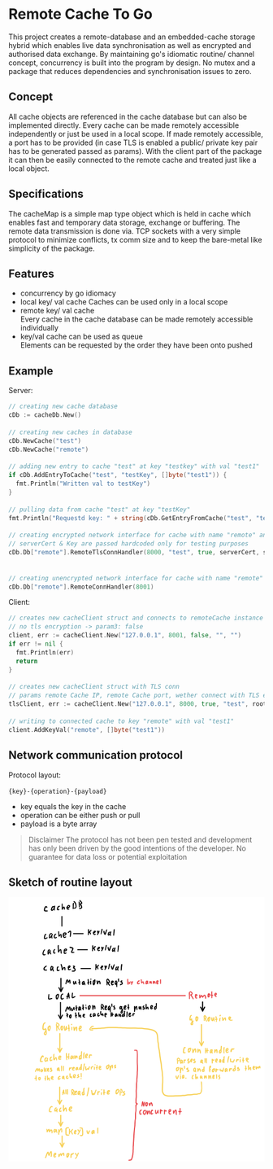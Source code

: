 # Remote Cache To Go

This project creates a remote-database and an embedded-cache storage hybrid which enables live data synchronisation as well as encrypted and authorised data exchange.
By maintaining go's idiomatic routine/ channel concept, concurrency is built into the program by design. No mutex and a package that reduces dependencies and synchronisation issues to zero.

## Concept

All cache objects are referenced in the cache database but can also be implemented directly. Every cache can be made remotely accessible independently or just be used in a local scope. If made remotely accessible, a port has to be provided (in case TLS is enabled a public/ private key pair has to be generated passed as params). With the client part of the package it can then be easily connected to the remote cache and treated just like a local object.

## Specifications

The cacheMap is a simple map type object which is held in cache which enables fast and temporary data storage, exchange or buffering. The remote data transmission is done via. TCP sockets with a very simple protocol to minimize conflicts, tx comm size and to keep the bare-metal like simplicity of the package.

## Features

- concurrency by go idiomacy
- local key/ val cache
Caches can be used only in a local scope
- remote key/ val cache  <br>
Every cache in the cache database can be made remotely accessible individually
- key/val cache can be used as queue <br>
Elements can be requested by the order they have been onto pushed


## Example


Server:
``` go
// creating new cache database
cDb := cacheDb.New()

// creating new caches in database
cDb.NewCache("test")
cDb.NewCache("remote")

// adding new entry to cache "test" at key "testkey" with val "test1"
if cDb.AddEntryToCache("test", "testKey", []byte("test1")) {
  fmt.Println("Written val to testKey")
}

// pulling data from cache "test" at key "testKey"
fmt.Println("Requestd key: " + string(cDb.GetEntryFromCache("test", "testKey")))

// creating encrypted network interface for cache with name "remote" and the password hash "test" and enabled dosProtection
// serverCert & Key are passed hardcoded only for testing purposes
cDb.Db["remote"].RemoteTlsConnHandler(8000, "test", true, serverCert, serverKey)


// creating unencrypted network interface for cache with name "remote"
cDb.Db["remote"].RemoteConnHandler(8001)
```
Client:
``` go
// creates new cacheClient struct and connects to remoteCache instance
// no tls encryption -> param3: false
client, err := cacheClient.New("127.0.0.1", 8001, false, "", "")
if err != nil {
  fmt.Println(err)
  return
}

// creates new cacheClient struct with TLS conn
// params remote Cache IP, remote Cache port, wether connect with TLS encryption, root Cert for TLS encryption
tlsClient, err := cacheClient.New("127.0.0.1", 8000, true, "test", rootCert)

// writing to connected cache to key "remote" with val "test1"
client.AddKeyVal("remote", []byte("test1"))
```

## Network communication protocol

Protocol layout:

`{key}-{operation}-{payload}`

- key equals the key in the cache
- operation can be either push or pull
- payload is a byte array

> Disclaimer
> The protocol has not been pen tested and development has only been driven by the good intentions of the developer.
> No guarantee for data loss or potential exploitation

## Sketch of routine layout

![sketch.png](media/sketch.png)
